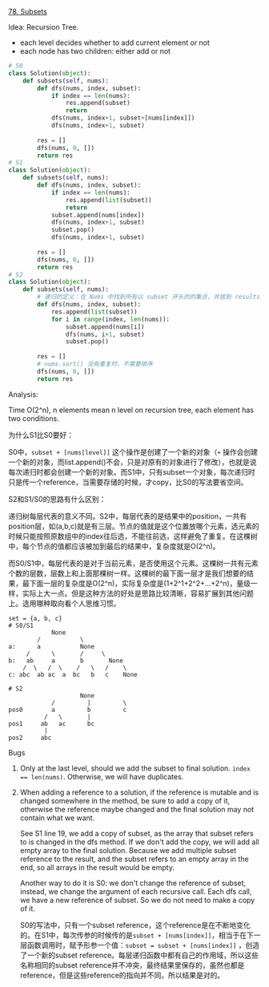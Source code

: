 [78. Subsets](https://leetcode.com/problems/subsets/)

Idea: Recursion Tree.

- each level decides whether to add current element or not
- each node has two children: either add or not

```python
# S0
class Solution(object):
    def subsets(self, nums):
        def dfs(nums, index, subset):
            if index == len(nums):
                res.append(subset)
                return
            dfs(nums, index+1, subset+[nums[index]])
            dfs(nums, index+1, subset)
        
        res = []
        dfs(nums, 0, [])
        return res
# S1
class Solution(object):
    def subsets(self, nums):
        def dfs(nums, index, subset):
            if index == len(nums):
                res.append(list(subset))
                return
            subset.append(nums[index])
            dfs(nums, index+1, subset)
            subset.pop()
            dfs(nums, index+1, subset)
        
        res = []
        dfs(nums, 0, [])
        return res
# S2
class Solution(object):
    def subsets(self, nums):
        # 递归的定义：在 Nums 中找到所有以 subset 开头的的集合，并放到 results
        def dfs(nums, index, subset):
            res.append(list(subset))
            for i in range(index, len(nums)):
                subset.append(nums[i])
                dfs(nums, i+1, subset)
                subset.pop()
        
        res = []
        # nums.sort() 没有重复时，不需要排序
        dfs(nums, 0, [])
        return res
```

Analysis:

Time O(2^n), n elements mean n level on recursion tree, each element has two conditions.

为什么S1比S0要好：

S0中，`subset + [nums[level]]` 这个操作是创建了一个新的对象（`+` 操作会创建一个新的对象，而list.append()不会，只是对原有的对象进行了修改），也就是说每次递归时都会创建一个新的对象。而S1中，只有subset一个对象，每次递归时只是传一个reference，当需要存储的时候，才copy，比S0的写法要省空间。

S2和S1/S0的思路有什么区别：

递归树每层代表的意义不同。S2中，每层代表的是结果中的position，一共有position层，如(a,b,c)就是有三层。节点的值就是这个位置放哪个元素，选元素的时候只能按照原数组中的index往后选，不能往前选，这样避免了重复。在这棵树中，每个节点的值都应该被加到最后的结果中，复杂度就是O(2^n)。

而S0/S1中，每层代表的是对于当前元素，是否使用这个元素。这棵树一共有元素个数的层数，层数上和上面那棵树一样。这棵树的最下面一层才是我们想要的结果，最下面一层的复杂度是O(2^n)，实际复杂度是(1+2^1+2^2+...+2^n)，量级一样，实际上大一点。但是这种方法的好处是思路比较清晰，容易扩展到其他问题上。选用哪种取向看个人思维习惯。

```
set = {a, b, c}
# S0/S1
			None
		/			\
a:		a			None
	 /		\		/	  \
b:   ab		a		b		None
	/  \   /  \    /   \   /    \
c: abc  ab ac  a  bc   b   c    None

# S2
				    None
			/  		  |			\
pos0		a		  b			c
		  /	  \		  |		
pos1	 ab   ac      bc
		  |
pos2	 abc
```



Bugs

1. Only at the last level, should we add the subset to final solution. `index == len(nums)`. Otherwise, we will have duplicates.

2. When adding a reference to a solution, if the reference is mutable and is changed somewhere in the method, be sure to add a copy of it, otherwise  the reference maybe changed and the final solution may not contain what we want.

   See S1 line 19, we add a copy of subset, as the array that subset refers to is changed in the dfs method. If we don't add the copy, we will add all empty array to the final solution. Because we add multiple subset reference to the result, and the subset refers to an empty array in the end, so all arrays in the result would be empty.

   Another way to do it is S0: we don't change the reference of subset, instead, we change the argument of each recursive call. Each dfs call, we have a new reference of subset. So we do not need to make a copy of it.

   S0的写法中，只有一个subset reference，这个reference是在不断地变化的。在S1中，每次传参的时候传的是`subset + [nums[index]]`，相当于在下一层函数调用时，赋予形参一个值：`subset = subset + [nums[index]]` ，创造了一个新的subset reference。每层递归函数中都有自己的作用域，所以这些名称相同的subset reference并不冲突，最终结果里保存的，虽然也都是reference，但是这些reference的指向并不同，所以结果是对的。